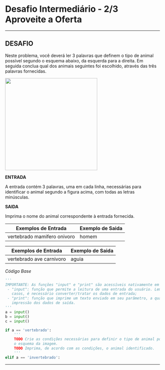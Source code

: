 # **Desafio Intermediário - 2/3 Aproveite a Oferta**
---

## **DESAFIO**

Neste problema, você deverá ler 3 palavras que definem o tipo de animal possível segundo o esquema abaixo, da esquerda para a direita.  Em seguida conclua qual dos animais seguintes foi escolhido, através das três palavras fornecidas.

<img src="https://resources.urionlinejudge.com.br/gallery/images/problems/UOJ_1049_b.png" width="300">

**ENTRADA**

A entrada contém 3 palavras, uma em cada linha, necessárias para identificar o animal segundo a figura acima, com todas as letras minúsculas.

**SAIDA**

Imprima o nome do animal correspondente à entrada fornecida.

|Exemplos de Entrada | Exemplo de Saida |
|--------------------|------------------|
|vertebrado mamifero onivoro | homem| 

|Exemplos de Entrada | Exemplo de Saida |
|--------------------|------------------|
|vertebrado ave carnivoro | aguia| 

*Código Base*

~~~py
''' 
IMPORTANTE: As funções "input" e "print" são acessíveis nativamente em Python, onde:  
 - "input": função que permite a leitura de uma entrada do usuário. Lembre-se que, em alguns 
   casos, é necessário converter/tratar os dados de entrada; 
 - "print": função que imprime um texto enviado em seu parâmetro, a qual é essencial para a 
   impressão dos dados de saída. 
'''
a = input() 
b = input() 
c = input() 

if a == 'vertebrado': 
    ''' 
    TODO Crie as condições necessárias para definir o tipo de animal possível seguindo
    o esquema da imagem.
    TODO Imprima, de acordo com as condições, o animal identificado.
    '''
elif a == 'invertebrado':
~~~

---